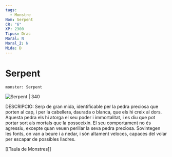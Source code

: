 ```yaml
---
tags:
  - Monstre
Nom: Serpent
CR: "6"
XP: 2300
Tipus: Drac
Moral: N
Moral_2: N
Mida: D
---
```

# Serpent
	
```statblock
monster: Serpent
```

![Serpent | 340](https://www.eltemps.cat/imatges/images/Serpent%20i%20diamants%281%29.jpg)

DESCRIPCIÓ: 
Serp de gran mida, identificable per la pedra preciosa que porten al cap, i per la cabellera, daurada o blanca, que els hi creix al dors. Aquesta pedra els hi atorga el seu poder i immortalitat, i es diu que pot portar sort als mortals que la posseeixin. El seu comportament no és agressiu, excepte quan veuen perillar la seva pedra preciosa.
Sovintegen les fonts, on van a beure i a nedar, i són altament veloces, capaces del volar per escapar de possibles lladres.

[[Taula de Monstres]]